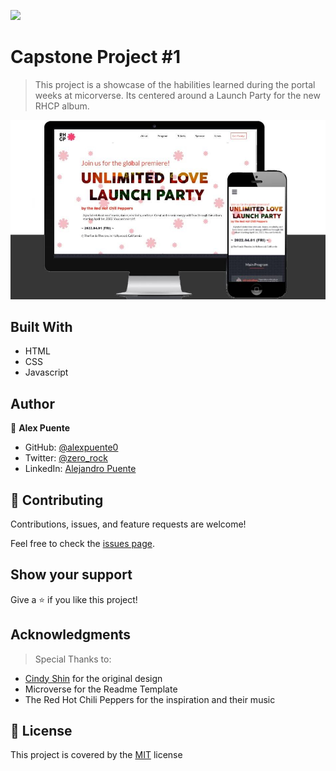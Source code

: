 ![](https://img.shields.io/badge/Microverse-blueviolet)

# Capstone Project #1

> This project is a showcase of the habilities learned during the portal weeks at micorverse.
> Its centered around a Launch Party for the new RHCP album.

![screenshot](./assets/Images/projectshow.jpg)

## Built With

- HTML
- CSS
- Javascript

## Author

👤 **Alex Puente**

- GitHub: [@alexpuente0](https://github.com/alexpuente0)
- Twitter: [@zero_rock](https://twitter.com/zero_rock)
- LinkedIn: [Alejandro Puente](https://www.linkedin.com/in/alejandro-puente-farías-154a7629/)

## 🤝 Contributing

Contributions, issues, and feature requests are welcome!

Feel free to check the [issues page](https://github.com/alexpuente0/Capstone_festival/issues).

## Show your support

Give a ⭐️ if you like this project!

## Acknowledgments

> Special Thanks to:

- [Cindy Shin](https://www.behance.net/adagio07) for the original design
- Microverse for the Readme Template
- The Red Hot Chili Peppers for the inspiration and their music

## 📝 License

This project is covered by the [MIT](/LICENSE) license
